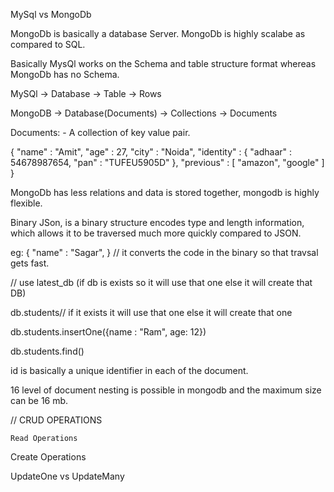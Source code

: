 
MySql vs MongoDb


MongoDb is basically a database Server.
MongoDb is highly scalabe as compared to SQL.

Basically MysQl  works on the Schema and table structure format whereas MongoDb has no Schema.

MySQl ->   Database -> Table ->  Rows

MongoDB -> Database(Documents) -> Collections -> Documents

Documents: - A collection of key value pair.
<!-- {
    "name" : "Amit",
    "age" : 27,
    "city" : "Noida",
    "identity" : {
        "adhaar" : 54678987654,
        "pan" : "TUFEU5905D"
    }
} -->

{
    "name" : "Amit",
    "age" : 27,
    "city" : "Noida",
    "identity" : {
        "adhaar" : 54678987654,
        "pan" : "TUFEU5905D"
    },
    "previous" : [
        "amazon", 
        "google"
    ]
}

MongoDb has less relations and data is stored together, mongodb is highly flexible.



<!--  What is BSON ? -->

Binary JSon, is a binary structure encodes type and length information, which allows it to be traversed much more quickly compared to JSON.

eg: {
        "name" : "Sagar",
    }
// it converts the code in the binary so that travsal gets fast.
<!-- How to create DB in mongoose ? -->

//  use latest_db  (if db is exists so it will use that one else it will create that DB)

<!-- How to create collections in DB ? -->

db.students// if it exists it will use that one else it will create that one 

<!-- How to create a Collections in DB ?  -->
db.students.insertOne({name : "Ram", age: 12}) 
<!-- 

 -->
<!-- Find all the documents inside the collections  ?  -->
db.students.find()

<!-- 
    [
  { _id: ObjectId('6646cf7a827cfcee1c46b799'), name: 'Ram', age: 12 },
  { _id: ObjectId('6646cfaa827cfcee1c46b79a'), name: 'Shyam', age: 21 }
]
 -->
id is basically a unique identifier in each of the document.

<!-- Embedded documents in MongoDB -->

<!-- db.students.updateOne({name: "Ram"}, {$set:{idCards:{hasPanCard: false, hasAdhaarCard: true} } })

Above query is to convert nested object into a single object key value pairs
 -->

16 level of document nesting is possible in mongodb and the maximum size can be 16 mb.


// CRUD OPERATIONS 
<!-- Create, Read, Update, Delete     -->


<!-- Read Operations -->
    Read Operations 
<!--  Find vs FindOne   -->

<!-- 
Find always returns the cursor whereas findone always returns the null value 
-->

<!-- Find the students whose age is less than 21 -->

<!-- 
    db.students.find({age: {$lt:12}})

    $lt is basically a reserved keyword in mongodb which means less than 
    $gte greater than
    
 -->

<!-- Find the students whose age is greater than  12 years and less than 34 year

    db.students.find({age : {$gte : 12, $lt: 34}})
 -->



<!-- Methods of Create -->

Create Operations 

<!-- Insert vs InsertOne vs InsertMany -->

<!-- Insert has now become deprecated -->

<!-- InsertOne to insert a single documentsX -->
<!-- InsertMany to insert multiple documents -->



<!-- Update in MongoDB -->

UpdateOne vs UpdateMany

<!-- db.students.updateOne({name: "Sagar"},{$set:{age: 15}}) -->

<!-- db.students.updateMany({age:{$gte:14}}, {$set:{Iseligible:true}}) -->


<!-- Delete in MongoDb -->

<!-- DeleteOne vs DeleteMany in  MongoDB

db.students.DeleteMany({age:13});
db.students.DeleteMany({name: "Sumit"});
db.students.DeleteMany({});  // will delete all records of the dbs -->


<!-- Embedded documents in MongoDBs -->

<!-- Nested Documents and Max size of a documents

    Level of nesting is possible and the size limit is 16 mb


 -->

<!-- Projections in MongoDB
    Select Column Query in MongoDB
     db.students.find({},{name:1, _id: 0})
[
  { name: 'John Doe' },
  { name: 'Jane Smith' },
  { name: 'Robert Brown' },
  { name: 'Emily Davis' },
  { name: 'Michael Johnson' },
  { name: 'Sarah Wilson' },
  { name: 'David Lee' },
  { name: 'Laura Martinez' },
  { name: 'James Anderson' },
  { name: 'Sophia Hernandez' }
]
     -->


<!-- IS mongodb really Schemaless ?

    Actually mongodb is schemaless, but on the application level we define the schema of the models, if we do not do so, it will become more complicated to manipulate the data.
 -->


 <!-- Datatypes in MongoDb
      
      Text,
      Boolean,
      Number ------
                   Integeer
                   NumberLong
                   NumberDecimal
      ObjectID,
      ISODATE,
      Timestamp,
      Emd.Document
 
 
  -->

<!-- Delete Database In MongoDB

    Dropping of the Database
    db.dropDatabase();

    db.products.drop()  // specifically dropping only a single collections 


 -->


 <!-- Difference between insertone and insertMany
 
    InsertOne(data, options)
    InsertMany(data, options)
 
    We will discuss the options here, the first options which is ordered options 
    
    ODERED OPTIONS IN INSERT COMMAND IN MONGODB

    db.books.insertMany([{_id:'C', name:'C', price: 3}, {_id:'E', name:'D', price: 4}], {ordered:false})

    // Basically insertMany runs in a sync manner and doesnt execute futher once it triggers or throws error, but the extra options parameters which is ordered: false make it possible to execute


  -->



  <!-- Schema validations in MongoDB
  
    
  
  
  
  
   -->